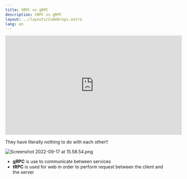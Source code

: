 ```yaml
---
title: tRPC vs gRPC
description: tRPC vs gRPC
layout: ../layouts/CodeDrops.astro
lang: en
---
```


<div class="embed">
<iframe width="560" height="315" src="https://www.youtube.com/embed/jd5JwXoDXFo" title="YouTube video player" frameborder="0" allow="accelerometer; autoplay; clipboard-write; encrypted-media; gyroscope; picture-in-picture; web-share" allowfullscreen></iframe>
</div>

They have literally nothing to do with each other!!

![Screenshot 2022-09-17 at 15.58.54.png](/img/tRPC%20vs%20gRPC/Screenshot_2022-09-17_at_15.58.54.png)

- **gRPC** is use to communicate between services
- **tRPC** is used for web in order to perform request between the client and the server
